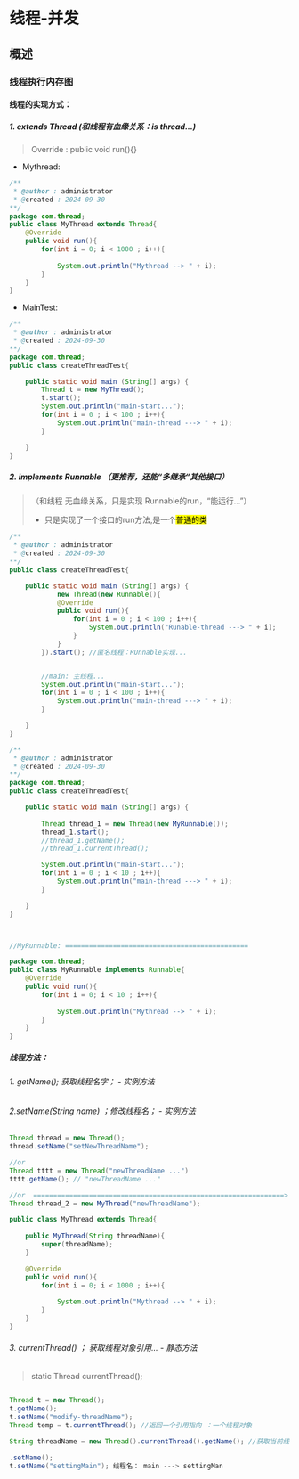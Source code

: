 # 线程-并发

## 概述

### 线程执行内存图

#### 线程的实现方式：

##### 1. extends Thread  (和线程有血缘关系：is thread...)

> Override : public void run(){}

- Mythread:

```java
/**
 * @author : administrator
 * @created : 2024-09-30
**/
package com.thread;
public class MyThread extends Thread{
    @Override
    public void run(){
        for(int i = 0; i < 1000 ; i++){
    
            System.out.println("Mythread --> " + i);
        }
    }
}

```

- MainTest:

```java
/**
 * @author : administrator
 * @created : 2024-09-30
**/
package com.thread;
public class createThreadTest{

    public static void main (String[] args) {
        Thread t = new MyThread();
        t.start();
        System.out.println("main-start...");
        for(int i = 0 ; i < 100 ; i++){
            System.out.println("main-thread ---> " + i);
        }

    }
}

```

##### 2. implements Runnable （更推荐，还能“多继承“其他接口）

> （和线程 无血缘关系，只是实现 Runnable的run，“能运行...”）
> 
> - 只是实现了一个接口的run方法,是一个<mark>普通的类</mark>

```java
/**
 * @author : administrator
 * @created : 2024-09-30
**/
public class createThreadTest{

    public static void main (String[] args) {
            new Thread(new Runnable(){
            @Override
            public void run(){
                for(int i = 0 ; i < 100 ; i++){
                    System.out.println("Runable-thread ---> " + i);
                }
            }
        }).start(); //匿名线程：RUnnable实现...


        //main: 主线程...    
        System.out.println("main-start...");
        for(int i = 0 ; i < 100 ; i++){
            System.out.println("main-thread ---> " + i);
        }

    }
}

```

```java
/**
 * @author : administrator
 * @created : 2024-09-30
**/
package com.thread;
public class createThreadTest{

    public static void main (String[] args) {
  
        Thread thread_1 = new Thread(new MyRunnable());
        thread_1.start(); 
        //thread_1.getName();
        //thread_1.currentThread();

        System.out.println("main-start...");
        for(int i = 0 ; i < 10 ; i++){
            System.out.println("main-thread ---> " + i);
        }

    }
}



//MyRunnable: ==============================================

package com.thread;
public class MyRunnable implements Runnable{
    @Override
    public void run(){
        for(int i = 0; i < 10 ; i++){
    
            System.out.println("Mythread --> " + i);
        }
    }
}

```



##### 线程方法：

###### 1. getName(); 获取线程名字；  - 实例方法

###### 2.setName(String name) ；修改线程名；  - 实例方法

```java
Thread thread = new Thread();
thread.setName("setNewThreadName");

//or 
Thread tttt = new Thread("newThreadName ...")
tttt.getName(); // "newThreadName ..."

//or  ===============================================================>    
Thread thread_2 = new MyThread("newThreadName");

public class MyThread extends Thread{
    
    public MyThread(String threadName){
        super(threadName);    
    }

    @Override
    public void run(){
        for(int i = 0; i < 1000 ; i++){
    
            System.out.println("Mythread --> " + i);
        }
    }
}


```

###### 3. currentThread() ；  获取线程对象引用...  - 静态方法

> static Thread currentThread(); 

```java

Thread t = new Thread();
t.getName(); 
t.setName("modify-threadName");
Thread temp = t.currentThread(); //返回一个引用指向 ：一个线程对象
    
String threadName = new Thread().currentThread().getName(); //获取当前线程的名字..

```

```java
.setName();
t.setName("settingMain"); 线程名： main ---> settingMan
```
